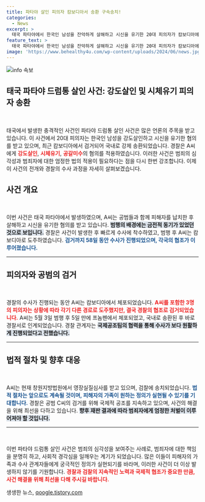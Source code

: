 ```yaml
---
title: 파타야 살인 피의자 캄보디아서 송환 구속송치!
categories:
  - News
excerpt: >
  태국 파타야에서 한국인 남성을 잔악하게 살해하고 시신을 유기한 20대 피의자가 캄보디아에서 검거되어 국내 송환됐다. 그는 강도살인 등 중범죄 혐의를 받고 있으며, 경찰은 공범 검거에도 힘쓰고 있다.
feature_text: >
  태국 파타야에서 한국인 남성을 잔악하게 살해하고 시신을 유기한 20대 피의자가 캄보디아에서 검거되어 국내 송환됐다. 그는 강도살인 등 중범죄 혐의를 받고 있으며, 경찰은 공범 검거에도 힘쓰고 있다.
image: 'https://www.behealthy4u.com/wp-content/uploads/2024/06/news.jpg'
---
```


<p><img src="https://www.behealthy4u.com/wp-content/uploads/2024/06/news.jpg" alt="info 속보" /></p>

<h2 data-ke-size="size26">태국 파타야 드럼통 살인 사건: 강도살인 및 시체유기 피의자 송환</h2>

<p data-ke-size="size16">&nbsp;</p>

<p>태국에서 발생한 충격적인 사건인 파타야 드럼통 살인 사건은 많은 언론의 주목을 받고 있습니다. 이 사건에서 20대 피의자는 한국인 남성을 강도살인하고 시신을 유기한 혐의를 받고 있으며, 최근 캄보디아에서 검거되어 국내로 강제 송환되었습니다. 경찰은 A씨에게 <b><span style="color: #ee2323;">강도살인</span></b>, <b><span style="color: #ee2323;">시체유기</span></b>, <b><span style="color: #ee2323;">공갈미수</span></b>의 혐의를 적용하였습니다. 이러한 사건은 범죄의 심각성과 범죄자에 대한 엄정한 법의 적용이 필요하다는 점을 다시 한번 강조합니다. 이제 이 사건의 전개와 경찰의 수사 과정을 자세히 살펴보겠습니다.</p>

<h2 data-ke-size="size26">사건 개요</h2>

<p data-ke-size="size16">&nbsp;</p>

<p>이번 사건은 태국 파타야에서 발생하였으며, A씨는 공범들과 함께 피해자를 납치한 후 살해하고 시신을 유기한 혐의를 받고 있습니다. <b><span style="background-color: #21538527;">범행의 배경에는 금전적 동기가 있었던 것으로 보입니다.</span></b> 경찰은 사건이 발생한 후 빠르게 수사에 착수하였고, 범행 후 A씨는 캄보디아로 도주하였습니다. <b><span style="color: #1a5490;">검거까지 58일 동안 수사가 진행되었으며, 각국의 협조가 이루어졌습니다.</span></b></p>

<hr>

<h2 data-ke-size="size26">피의자와 공범의 검거</h2>

<p data-ke-size="size16">&nbsp;</p>

<p>경찰의 수사가 진행되는 동안 A씨는 캄보디아에서 체포되었습니다. <b><span style="color: #ee2323;">A씨를 포함한 3명의 피의자는 상황에 따라 각기 다른 경로로 도주했지만, 결국 경찰의 협조로 검거되었습니다.</span></b> A씨는 5월 3일 범행 후 5일 만에 프놈펜에서 체포되었고, 국내로 송환된 후 바로 경찰서로 인계되었습니다. 경찰 관계자는 <b><span style="background-color: #21538527;">국제공조팀의 협력을 통해 수사가 보다 원활하게 진행되었다고 전했습니다.</span></b></p>

<hr>

<h2 data-ke-size="size26">법적 절차 및 향후 대응</h2>

<p data-ke-size="size16">&nbsp;</p>

<p>A씨는 현재 창원지방법원에서 영장실질심사를 받고 있으며, 검찰에 송치되었습니다. <b><span style="color: #1a5490;">법적 절차는 앞으로도 계속될 것이며, 피해자의 가족이 원하는 정의가 실현될 수 있기를 기대합니다.</span></b> 경찰은 공범 C씨의 검거를 위해 국제적 공조를 지속하고 있으며, 사건의 해결을 위해 최선을 다하고 있습니다. <b><span style="background-color: #21538527;">향후 재판 결과에 따라 범죄자에게 엄정한 처벌이 이루어져야 할 것입니다.</span></b></p>

<hr>

<p data-ke-size="size16">&nbsp;</p>

<p>이번 파타야 드럼통 살인 사건은 범죄의 심각성을 보여주는 사례로, 범죄자에 대한 책임을 분명히 하고, 사회적 경각심을 일깨우는 계기가 되었습니다. 많은 이들이 피해자의 가족과 수사 관계자들에게 궁극적인 정의가 실현되기를 바라며, 이러한 사건이 더 이상 발생하지 않기를 기원합니다. <b><span style="color: #ee2323;">경찰과 검찰의 지속적인 노력과 국제적 협조가 중요한 만큼, 사건 해결을 위해 최선을 다해 주시길 바랍니다.</span></b></p>
생생한 뉴스, <a href="https://qoogle.tistory.com" rel="dofollow">qoogle.tistory.com</a>


